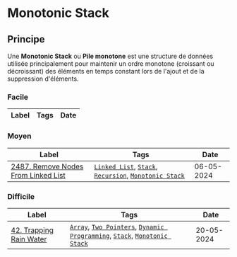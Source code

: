 # Monotonic Stack

## Principe

Une **Monotonic Stack** ou **Pile monotone** est une structure de données utilisée principalement pour maintenir un ordre monotone (croissant ou décroissant) des éléments en temps constant lors de l'ajout et de la suppression d'éléments.

### Facile

| Label | Tags | Date |
| ----- | ---- | ---- |

### Moyen

| Label                                                                                             | Tags                                                                                                                               | Date       |
| ------------------------------------------------------------------------------------------------- | ---------------------------------------------------------------------------------------------------------------------------------- | ---------- |
| [2487. Remove Nodes From Linked List](../Probleme/2487.%20Remove%20Nodes%20From%20Linked%20List/) | [`Linked List`](./linked_list.md), [`Stack`](./stack.md), [`Recursion`](./recursion.md), [`Monotonic Stack`](./monotonic_stack.md) | 06-05-2024 |

### Difficile

| Label                                                                   | Tags                                                                                                                                                           | Date       |
| ----------------------------------------------------------------------- | -------------------------------------------------------------------------------------------------------------------------------------------------------------- | ---------- |
| [42. Trapping Rain Water](../Probleme/0042.%20Trapping%20Rain%20Water/) | [`Array`](./array.md), [`Two Pointers`](./two_pointers.md), [`Dynamic Programming`](./dp.md), [`Stack`](./stack.md), [`Monotonic Stack`](./monotonic_stack.md) | 20-05-2024 |

